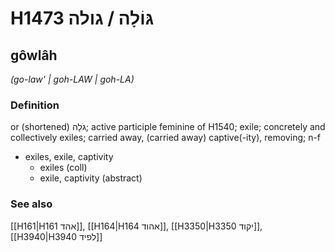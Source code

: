 # H1473 גּוֹלָה / גולה

## gôwlâh

_(go-law' | ɡoh-LAW | ɡoh-LA)_

### Definition

or (shortened) גֹּלָה; active participle feminine of H1540; exile; concretely and collectively exiles; carried away, (carried away) captive(-ity), removing; n-f

- exiles, exile, captivity
  - exiles (coll)
  - exile, captivity (abstract)

### See also

[[H161|H161 אהד]], [[H164|H164 אהוד]], [[H3350|H3350 יקוד]], [[H3940|H3940 לפיד]]
